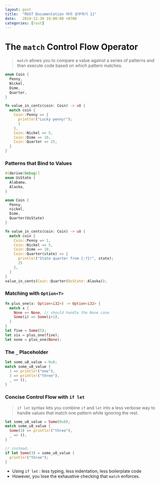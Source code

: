 ```yaml
---
layout: post
title:  "RUST Documentation 따라 공부하기 11"
date:   2019-12-30 19:00:00 +0700
categories: [rust]
---
```



# The `match` Control Flow Operator

> `match` allows you to compare a value against a series of patterns and then execute code based on which pattern matches.

```rust
enum Coin {
  Penny,
  Nickel,
  Dime,
  Quarter,
}

fn value_in_cents(coin: Coin) -> u8 {
  match coin {
    Coin::Penny => {
      println!("Lucky penny!");
      1
    },
    Coin::Nickel => 5,
    Coin::Dime => 10,
    Coin::Quarter => 25,
  }
}
```


### Patterns that Bind to Values

```rust
#[derive(Debug)]
enum UsState {
  Alabama,
  Alaska,
}

enum Coin { 
  Penny,
  nickel,
  Dime,
  Quarter(UsState)
}

fn value_in_cents(coin: Coin) -> u8 {
  match coin {
    Coin::Penny => 1,
    Coin::Nickel => 5,
    Coin::Dime => 10,
    Coin::Quarter(state) => {
      println!("State quarter from {:?}!", state);
      25
    },
  }
}
value_in_cents(Coin::Quarter(UsState::Alaska));
```



### Matching with `Option<T>`

```rust
fn plus_one(x: Option<i32>) -> Option<i32> {
  match x {
    None => None, // should handle the None case
    Some(i) => Some(i+1),
  }
}
let five = Some(5);
let six = plus_one(five);
let none = plus_one(None);
```



### The `_` Placeholder

```rust
let some_u8_value = 0u8;
match some_u8_value {
  1 => println!("one"),
  3 => println!("three"),
  _ => (),
}
```



### Concise Control Flow with `if let`

> `if let` syntax lets you combine `if` and `let` into a less verbose way to handle values that match one pattern while ignoring the rest.

```rust
let some_u8_value = Some(0u8);
match some_u8_value {
  Some(3) => println!("three"),
  _ => (),
}

// instead,
if let Some(3) = some_u8_value {
  println!("three");
}
```

* Using `if let` : less typing, less indentation, less boilerplate code
* However, you lose the exhaustive checking that `match` enforces.
